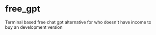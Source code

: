 # free_gpt
Terminal based free chat gpt alternative for who doesn't have income to buy an development version 
